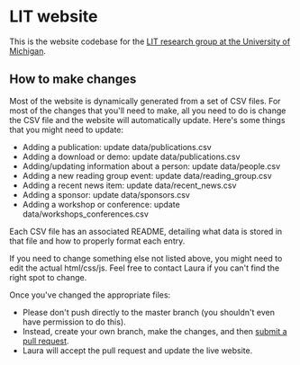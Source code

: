 # LIT website

This is the website codebase for the [LIT research group at the University of Michigan](http://lit.eecs.umich.edu/).

## How to make changes

Most of the website is dynamically generated from a set of CSV files. For most
of the changes that you'll need to make, all you need to do is change the CSV
file and the website will automatically update.
Here's some things that you might need to update:

* Adding a publication: update data/publications.csv
* Adding a download or demo: update data/publications.csv
* Adding/updating information about a person: update data/people.csv
* Adding a new reading group event: update data/reading_group.csv
* Adding a recent news item: update data/recent_news.csv
* Adding a sponsor: update data/sponsors.csv
* Adding a workshop or conference: update data/workshops_conferences.csv

Each CSV file has an associated README, detailing what data is stored in that
file and how to properly format each entry.

If you need to change something else not listed above, you might need to edit
the actual html/css/js. Feel free to contact Laura if you can't find the right
spot to change.

Once you've changed the appropriate files:

* Please don't push directly to the master branch (you shouldn't even have permission to do this).
* Instead, create your own branch, make the changes, and then
[submit a pull request](https://help.github.com/en/github/collaborating-with-issues-and-pull-requests/creating-a-pull-request).
* Laura will accept the pull request and update the live website.
